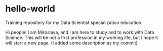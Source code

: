 # hello-world
Training repository for my Data Scientist specialization education

Hi people!
I am Miroslava, and I am here to study and to work with Data Science. This will be not a first profession in my working life, but I hope it will start a new page.
(I added some description as my commit)
